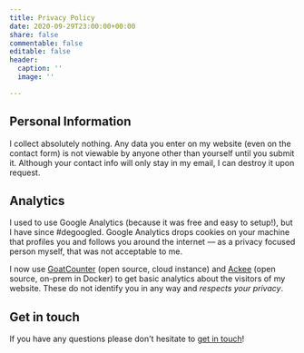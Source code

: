 ```yaml
---
title: Privacy Policy
date: 2020-09-29T23:00:00+00:00
share: false
commentable: false
editable: false
header:
  caption: ''
  image: ''

---
```


## Personal Information

I collect absolutely nothing. Any data you enter on my website (even on the contact form) is not viewable by anyone other than yourself until you submit it. Although your contact info will only stay in my email, I can destroy it upon request.

## Analytics

I used to use Google Analytics (because it was free and easy to setup!), but I have since #degoogled. Google Analytics drops cookies on your machine that profiles you and follows you around the internet –– as a privacy focused person myself, that was not acceptable to me.

I now use [GoatCounter](https://www.goatcounter.com) (open source, cloud instance) and [Ackee](https://github.com/electerious/Ackee) (open source, on-prem in Docker) to get basic analytics about the visitors of my website. These do not identify you in any way and _respects your privacy_.

## Get in touch

If you have any questions please don't hesitate to [get in touch](https://siddhantkhera.ca/#contact)!
